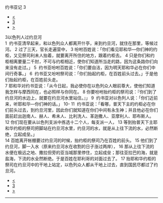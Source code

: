 ﻿





 约书亚记 3




* [<](bible/JOS02.md)
* [3](bible/JOS.md)
* [>](bible/JOS04.md)



 
3以色列人过约旦河  
1  约书亚清早起来，和以色列众人都离开什亭，来到约旦河，就住在那里，等候过河。 
2 过了三天，官长走遍营中， 
3 吩咐百姓说：「你们看见耶和华—你们神的约柜，又见祭司利未人抬着，就要离开所住的地方，跟着约柜去。 
4 只是你们和约柜相离要量二千肘，不可与约柜相近，使你们知道所当走的路，因为这条路你们向来没有走过。」 
5  约书亚吩咐百姓说：「你们要自洁，因为明天耶和华必在你们中间行奇事。」 
6  约书亚又吩咐祭司说：「你们抬起约柜，在百姓前头过去。」于是他们抬起约柜，在百姓前头走。  
7 耶和华对约书亚说：「从今日起，我必使你在以色列众人眼前尊大，使他们知道我怎样与摩西同在，也必照样与你同在。 
8 你要吩咐抬约柜的祭司说：『你们到了约旦河的水边上，就要在约旦河水里站住。』」 
9  约书亚对以色列人说：「你们近前来，听耶和华—你们神的话。」 
10-
11  约书亚说：「看哪，普天下主的约柜必在你们前头过去，到约旦河里，因此你们就知道在你们中间有永生神；并且他必在你们面前赶出迦南人、赫人、希未人、比利洗人、革迦撒人、亚摩利人、耶布斯人。 
12 你们现在要从以色列支派中拣选十二个人，每支派一人， 
13 等到抬普天下主耶和华约柜的祭司把脚站在约旦河水里，约旦河的水，就是从上往下流的水，必然断绝，立起成垒。」  
14 百姓离开帐棚要过约旦河的时候，抬约柜的祭司乃在百姓的前头。 
15 他们到了约旦河，脚一入水（原来约旦河水在收割的日子涨过两岸）， 
16 那从上往下流的水便在极远之地、撒拉但旁的亚当城那里停住，立起成垒；那往亚拉巴的海，就是盐海，下流的水全然断绝。于是百姓在耶利哥的对面过去了。 
17 抬耶和华约柜的祭司在约旦河中的干地上站定，以色列众人都从干地上过去，直到国民尽都过了约旦河。 
* [<](bible/JOS02.md)
* [3](bible/JOS.md)
* [>](bible/JOS04.md)





---









